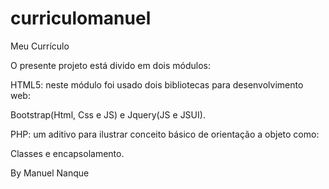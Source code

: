 # curriculomanuel
Meu Currículo

O presente projeto está divido em dois módulos:

HTML5: neste módulo foi usado dois bibliotecas para desenvolvimento web:

Bootstrap(Html, Css e JS) e Jquery(JS e JSUI).

PHP: um aditivo para ilustrar conceito básico de orientação a objeto como:

Classes e encapsolamento.

By Manuel Nanque
